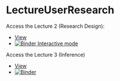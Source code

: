 # LectureUserResearch


Access the Lecture 2 (Research Design):

*  [View](https://github.com/AurelienNioche/LectureUserResearch/blob/master/lecture2.ipynb)
* [![Binder](https://mybinder.org/badge_logo.svg) Interactive mode](https://mybinder.org/v2/gh/AurelienNioche/LectureUserResearch/master?filepath=lecture2.ipynb)


Access the Lecture 3 (Inference)

*  [View](https://github.com/AurelienNioche/LectureUserResearch/blob/master/lecture3.ipynb)
* [![Binder](https://mybinder.org/badge_logo.svg)](https://mybinder.org/v2/gh/AurelienNioche/LectureUserResearch/master?filepath=lecture3.ipynb)